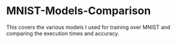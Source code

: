 # MNIST-Models-Comparison
This covers the various models I used for training over MNIST and comparing the execution times and accuracy.
